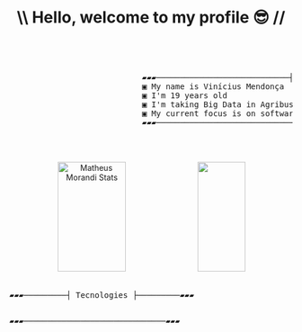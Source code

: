 <h1 align="center">\\ Hello, welcome to my profile 😎 //</h1>

<br>
<pre>

<div>
                            ▰▰▰────────────────────────────┤ About Me ├────────────────────────────▰▰▰ 
                            ▣ My name is Vinícius Mendonça
                            ▣ I'm 19 years old
                            ▣ I'm taking Big Data in Agribusiness at Fatec Shunji Nishimura in Pómpeia-Sp
                            ▣ My current focus is on software development 
                            ▰▰▰───────────────────────────────────────────────────────────────────▰▰▰

</div>

</pre>

<div align="center">  
  <img width="49%" height="195px" src="https://github-readme-stats.vercel.app/api?username=ViniciusMendonca12&show_icons=true&theme=radical&count_private=true" alt="Matheus Morandi Stats" /> 
  <img width="41%" height="195px" src="https://github-readme-stats.vercel.app/api/top-langs?username=ViniciusMendonca12&layout=compact&theme=radical"/>
</div>

<br>
<pre>
▰▰▰─────────┤ Tecnologies ├─────────▰▰▰

▰▰▰──────────────────────────────▰▰▰

</pre>
